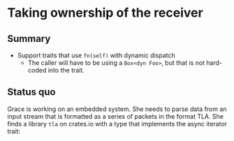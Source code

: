 # Taking ownership of the receiver

## Summary

* Support traits that use `fn(self)` with dynamic dispatch
    * The caller will have to be using a `Box<dyn Foo>`, but that is not hard-coded into the trait.

## Status quo

Grace is working on an embedded system. She needs to parse data from an input stream that is formatted as a series of packets in the format TLA. She finds a library `tla` on crates.io with a type that implements the async iterator trait:
